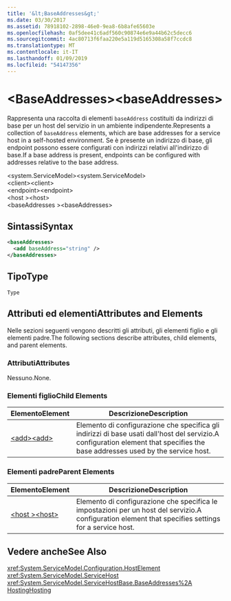 ```yaml
---
title: '&lt;BaseAddresses&gt;'
ms.date: 03/30/2017
ms.assetid: 78918102-2898-46e0-9ea8-6b8afe65603e
ms.openlocfilehash: 0af5dee41c6adf560c90874e6e9a44b62c5decc6
ms.sourcegitcommit: 4ac80713f6faa220e5a119d5165308a58f7ccdc8
ms.translationtype: MT
ms.contentlocale: it-IT
ms.lasthandoff: 01/09/2019
ms.locfileid: "54147356"
---
```

# <a name="ltbaseaddressesgt"></a><span data-ttu-id="7be5b-102">&lt;BaseAddresses&gt;</span><span class="sxs-lookup"><span data-stu-id="7be5b-102">&lt;baseAddresses&gt;</span></span>
<span data-ttu-id="7be5b-103">Rappresenta una raccolta di elementi `baseAddress` costituiti da indirizzi di base per un host del servizio in un ambiente indipendente.</span><span class="sxs-lookup"><span data-stu-id="7be5b-103">Represents a collection of `baseAddress` elements, which are base addresses for a service host in a self-hosted environment.</span></span> <span data-ttu-id="7be5b-104">Se è presente un indirizzo di base, gli endpoint possono essere configurati con indirizzi relativi all'indirizzo di base.</span><span class="sxs-lookup"><span data-stu-id="7be5b-104">If a base address is present, endpoints can be configured with addresses relative to the base address.</span></span>  
  
 <span data-ttu-id="7be5b-105">\<system.ServiceModel></span><span class="sxs-lookup"><span data-stu-id="7be5b-105">\<system.ServiceModel></span></span>  
<span data-ttu-id="7be5b-106">\<client></span><span class="sxs-lookup"><span data-stu-id="7be5b-106">\<client></span></span>  
<span data-ttu-id="7be5b-107">\<endpoint></span><span class="sxs-lookup"><span data-stu-id="7be5b-107">\<endpoint></span></span>  
<span data-ttu-id="7be5b-108">\<host ></span><span class="sxs-lookup"><span data-stu-id="7be5b-108">\<host></span></span>  
<span data-ttu-id="7be5b-109">\<baseAddresses ></span><span class="sxs-lookup"><span data-stu-id="7be5b-109">\<baseAddresses></span></span>  
  
## <a name="syntax"></a><span data-ttu-id="7be5b-110">Sintassi</span><span class="sxs-lookup"><span data-stu-id="7be5b-110">Syntax</span></span>  
  
```xml  
<baseAddresses>
  <add baseAddress="string" />
</baseAddresses>
```  
  
## <a name="type"></a><span data-ttu-id="7be5b-111">Tipo</span><span class="sxs-lookup"><span data-stu-id="7be5b-111">Type</span></span>  
 `Type`  
  
## <a name="attributes-and-elements"></a><span data-ttu-id="7be5b-112">Attributi ed elementi</span><span class="sxs-lookup"><span data-stu-id="7be5b-112">Attributes and Elements</span></span>  
 <span data-ttu-id="7be5b-113">Nelle sezioni seguenti vengono descritti gli attributi, gli elementi figlio e gli elementi padre.</span><span class="sxs-lookup"><span data-stu-id="7be5b-113">The following sections describe attributes, child elements, and parent elements.</span></span>  
  
### <a name="attributes"></a><span data-ttu-id="7be5b-114">Attributi</span><span class="sxs-lookup"><span data-stu-id="7be5b-114">Attributes</span></span>  
 <span data-ttu-id="7be5b-115">Nessuno.</span><span class="sxs-lookup"><span data-stu-id="7be5b-115">None.</span></span>  
  
### <a name="child-elements"></a><span data-ttu-id="7be5b-116">Elementi figlio</span><span class="sxs-lookup"><span data-stu-id="7be5b-116">Child Elements</span></span>  
  
|<span data-ttu-id="7be5b-117">Elemento</span><span class="sxs-lookup"><span data-stu-id="7be5b-117">Element</span></span>|<span data-ttu-id="7be5b-118">Descrizione</span><span class="sxs-lookup"><span data-stu-id="7be5b-118">Description</span></span>|  
|-------------|-----------------|  
|[<span data-ttu-id="7be5b-119">\<add></span><span class="sxs-lookup"><span data-stu-id="7be5b-119">\<add></span></span>](../../../../../docs/framework/configure-apps/file-schema/wcf/add-of-baseaddresses.md)|<span data-ttu-id="7be5b-120">Elemento di configurazione che specifica gli indirizzi di base usati dall'host del servizio.</span><span class="sxs-lookup"><span data-stu-id="7be5b-120">A configuration element that specifies the base addresses used by the service host.</span></span>|  
  
### <a name="parent-elements"></a><span data-ttu-id="7be5b-121">Elementi padre</span><span class="sxs-lookup"><span data-stu-id="7be5b-121">Parent Elements</span></span>  
  
|<span data-ttu-id="7be5b-122">Elemento</span><span class="sxs-lookup"><span data-stu-id="7be5b-122">Element</span></span>|<span data-ttu-id="7be5b-123">Descrizione</span><span class="sxs-lookup"><span data-stu-id="7be5b-123">Description</span></span>|  
|-------------|-----------------|  
|[<span data-ttu-id="7be5b-124">\<host ></span><span class="sxs-lookup"><span data-stu-id="7be5b-124">\<host></span></span>](../../../../../docs/framework/configure-apps/file-schema/wcf/host.md)|<span data-ttu-id="7be5b-125">Elemento di configurazione che specifica le impostazioni per un host del servizio.</span><span class="sxs-lookup"><span data-stu-id="7be5b-125">A configuration element that specifies settings for a service host.</span></span>|  
  
## <a name="see-also"></a><span data-ttu-id="7be5b-126">Vedere anche</span><span class="sxs-lookup"><span data-stu-id="7be5b-126">See Also</span></span>  
 <xref:System.ServiceModel.Configuration.HostElement>  
 <xref:System.ServiceModel.ServiceHost>  
 <xref:System.ServiceModel.ServiceHostBase.BaseAddresses%2A>  
 [<span data-ttu-id="7be5b-127">Hosting</span><span class="sxs-lookup"><span data-stu-id="7be5b-127">Hosting</span></span>](../../../../../docs/framework/wcf/feature-details/hosting.md)
